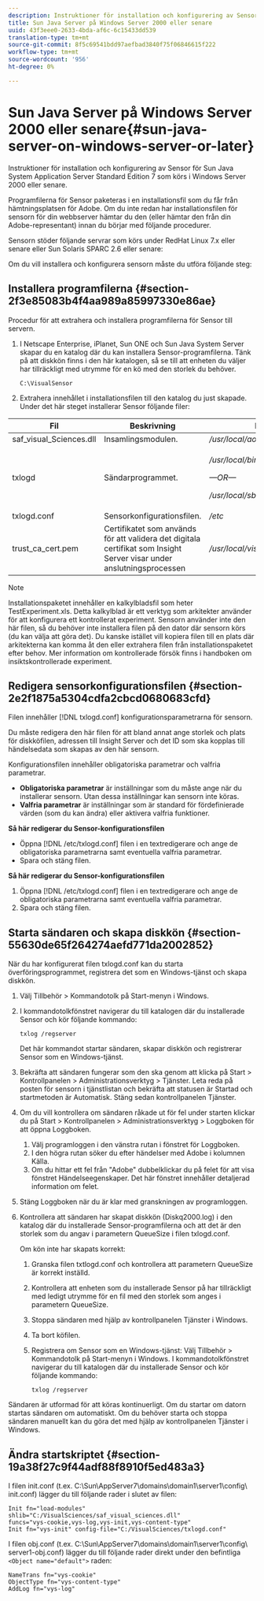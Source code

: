 ```yaml
---
description: Instruktioner för installation och konfigurering av Sensor för Sun Java System Application Server Standard Edition 7 som körs i Windows Server 2000 eller senare.
title: Sun Java Server på Windows Server 2000 eller senare
uuid: 43f3eee0-2633-4bda-af6c-6c15433dd539
translation-type: tm+mt
source-git-commit: 8f5c69541bdd97aefbad3840f75f06846615f222
workflow-type: tm+mt
source-wordcount: '956'
ht-degree: 0%

---
```



# Sun Java Server på Windows Server 2000 eller senare{#sun-java-server-on-windows-server-or-later}

Instruktioner för installation och konfigurering av Sensor för Sun Java System Application Server Standard Edition 7 som körs i Windows Server 2000 eller senare.

Programfilerna för Sensor paketeras i en installationsfil som du får från hämtningsplatsen för Adobe. Om du inte redan har installationsfilen för sensorn för din webbserver hämtar du den (eller hämtar den från din Adobe-representant) innan du börjar med följande procedurer.

Sensorn stöder följande servrar som körs under RedHat Linux 7.x eller senare eller Sun Solaris SPARC 2.6 eller senare:

Om du vill installera och konfigurera sensorn måste du utföra följande steg:

## Installera programfilerna {#section-2f3e85083b4f4aa989a85997330e86ae}

Procedur för att extrahera och installera programfilerna för Sensor till servern.

1. I Netscape Enterprise, iPlanet, Sun ONE och Sun Java System Server skapar du en katalog där du kan installera Sensor-programfilerna. Tänk på att diskkön finns i den här katalogen, så se till att enheten du väljer har tillräckligt med utrymme för en kö med den storlek du behöver.

   ```
   C:\VisualSensor
   ```

1. Extrahera innehållet i installationsfilen till den katalog du just skapade. Under det här steget installerar Sensor följande filer:

<table id="table_ABFF5F92271B4F3CB0AC68DAB6A5709F"> 
 <thead> 
  <tr> 
   <th colname="col1" class="entry"> Fil </th> 
   <th colname="col2" class="entry"> Beskrivning </th> 
   <th colname="col3" class="entry"> Målkatalog </th> 
  </tr> 
 </thead>
 <tbody> 
  <tr> 
   <td colname="col1"> saf_visual_Sciences.dll </td> 
   <td colname="col2"> Insamlingsmodulen. </td> 
   <td colname="col3"> <i>/usr/local/aolserver/visual_sciences</i> </td> 
  </tr> 
  <tr> 
   <td colname="col1"> <p>txlogd </p> </td> 
   <td colname="col2"> Sändarprogrammet. </td> 
   <td colname="col3"> <p><i>/usr/local/bin</i> </p> <p><i>—OR—</i> </p> <p><i>/usr/local/sbin</i> </p> </td> 
  </tr> 
  <tr> 
   <td colname="col1"> txlogd.conf </td> 
   <td colname="col2"> Sensorkonfigurationsfilen. </td> 
   <td colname="col3"> <i>/etc</i> </td> 
  </tr> 
  <tr> 
   <td colname="col1"> trust_ca_cert.pem </td> 
   <td colname="col2"> Certifikatet som används för att validera det digitala certifikat som Insight Server visar under anslutningsprocessen </td> 
   <td colname="col3"> <i>/usr/local/visual_sciences</i> </td> 
  </tr> 
 </tbody> 
</table>

>[!NOTE]
>
>Installationspaketet innehåller en kalkylbladsfil som heter TestExperiment.xls. Detta kalkylblad är ett verktyg som arkitekter använder för att konfigurera ett kontrollerat experiment. Sensorn använder inte den här filen, så du behöver inte installera filen på den dator där sensorn körs (du kan välja att göra det). Du kanske istället vill kopiera filen till en plats där arkitekterna kan komma åt den eller extrahera filen från installationspaketet efter behov. Mer information om kontrollerade försök finns i handboken om insiktskontrollerade experiment.

## Redigera sensorkonfigurationsfilen {#section-2e2f1875a5304cdfa2cbcd0680683cfd}

Filen innehåller [!DNL txlogd.conf] konfigurationsparametrarna för sensorn.

Du måste redigera den här filen för att bland annat ange storlek och plats för diskköfilen, adressen till Insight Server och det ID som ska kopplas till händelsedata som skapas av den här sensorn.

Konfigurationsfilen innehåller obligatoriska parametrar och valfria parametrar.

* **Obligatoriska parametrar** är inställningar som du måste ange när du installerar sensorn. Utan dessa inställningar kan sensorn inte köras.
* **Valfria parametrar** är inställningar som är standard för fördefinierade värden (som du kan ändra) eller aktivera valfria funktioner.

**Så här redigerar du Sensor-konfigurationsfilen**

* Öppna [!DNL /etc/txlogd.conf] filen i en textredigerare och ange de obligatoriska parametrarna samt eventuella valfria parametrar.
* Spara och stäng filen.

**Så här redigerar du Sensor-konfigurationsfilen**

1. Öppna [!DNL /etc/txlogd.conf] filen i en textredigerare och ange de obligatoriska parametrarna samt eventuella valfria parametrar.
1. Spara och stäng filen.

## Starta sändaren och skapa diskkön {#section-55630de65f264274aefd771da2002852}

När du har konfigurerat filen txlogd.conf kan du starta överföringsprogrammet, registrera det som en Windows-tjänst och skapa diskkön.

1. Välj Tillbehör > Kommandotolk på Start-menyn i Windows.
1. I kommandotolkfönstret navigerar du till katalogen där du installerade Sensor och kör följande kommando:

   ```
   txlog /regserver
   ```

   Det här kommandot startar sändaren, skapar diskkön och registrerar Sensor som en Windows-tjänst.

1. Bekräfta att sändaren fungerar som den ska genom att klicka på Start > Kontrollpanelen > Administrationsverktyg > Tjänster. Leta reda på posten för sensorn i tjänstlistan och bekräfta att statusen är Startad och startmetoden är Automatisk. Stäng sedan kontrollpanelen Tjänster.
1. Om du vill kontrollera om sändaren råkade ut för fel under starten klickar du på Start > Kontrollpanelen > Administrationsverktyg > Loggboken för att öppna Loggboken.

   1. Välj programloggen i den vänstra rutan i fönstret för Loggboken.
   1. I den högra rutan söker du efter händelser med Adobe i kolumnen Källa.
   1. Om du hittar ett fel från &quot;Adobe&quot; dubbelklickar du på felet för att visa fönstret Händelseegenskaper. Det här fönstret innehåller detaljerad information om felet.

1. Stäng Loggboken när du är klar med granskningen av programloggen.
1. Kontrollera att sändaren har skapat diskkön (Diskq2000.log) i den katalog där du installerade Sensor-programfilerna och att det är den storlek som du angav i parametern QueueSize i filen txlogd.conf.

   Om kön inte har skapats korrekt:

   1. Granska filen txtlogd.conf och kontrollera att parametern QueueSize är korrekt inställd.
   1. Kontrollera att enheten som du installerade Sensor på har tillräckligt med ledigt utrymme för en fil med den storlek som anges i parametern QueueSize.
   1. Stoppa sändaren med hjälp av kontrollpanelen Tjänster i Windows.
   1. Ta bort köfilen.
   1. Registrera om Sensor som en Windows-tjänst: Välj Tillbehör > Kommandotolk på Start-menyn i Windows. I kommandotolkfönstret navigerar du till katalogen där du installerade Sensor och kör följande kommando:

      ```
      txlog /regserver
      ```

Sändaren är utformad för att köras kontinuerligt. Om du startar om datorn startas sändaren om automatiskt. Om du behöver starta och stoppa sändaren manuellt kan du göra det med hjälp av kontrollpanelen Tjänster i Windows.

## Ändra startskriptet {#section-19a38f27c9f44adf88f8910f5ed483a3}

I filen init.conf (t.ex. C:\Sun\AppServer7\domains\domain1\server1\config\ init.conf) lägger du till följande rader i slutet av filen:

```
Init fn="load-modules" shlib="C:/VisualSciences/saf_visual_sciences.dll" 
funcs="vys-cookie,vys-log,vys-init,vys-content-type" 
Init fn="vys-init" config-file="C:/VisualSciences/txlogd.conf"
```

I filen obj.conf (t.ex. C:\Sun\AppServer7\domains\domain1\server1\config\ server1-obj.conf) lägger du till följande rader direkt under den befintliga `<Object name="default">` raden:

```
NameTrans fn="vys-cookie" 
ObjectType fn="vys-content-type" 
AddLog fn="vys-log"
```

